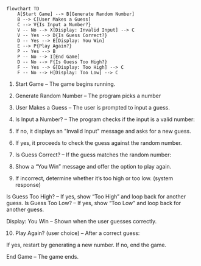 ```mermaid
flowchart TD
    A[Start Game] --> B[Generate Random Number]
    B --> C[User Makes a Guess]
    C --> V{Is Input a Number?}
    V -- No --> X[Display: Invalid Input] --> C
    V -- Yes --> D{Is Guess Correct?}
    D -- Yes --> E[Display: You Win]
    E --> P{Play Again?}
    P -- Yes --> B
    P -- No --> I[End Game]
    D -- No --> F{Is Guess Too High?}
    F -- Yes --> G[Display: Too High] --> C
    F -- No --> H[Display: Too Low] --> C
```
1. Start Game – The game begins running.

2. Generate Random Number – The program picks a number
   
3. User Makes a Guess – The user is prompted to input a guess.

4. Is Input a Number? – The program checks if the input is a valid number:

5. If no, it displays an "Invalid Input" message and asks for a new guess.

6. If yes, it proceeds to check the guess against the random number.
7. Is Guess Correct? – If the guess matches the random number:

8. Show a “You Win” message and offer the option to play again.

9. If incorrect, determine whether it’s too high or too low. (system response) 

 Is Guess Too High? – If yes, show “Too High” and loop back for another guess.
 Is Guess Too Low? – If yes, show “Too Low” and loop back for another guess.

Display: You Win – Shown when the user guesses correctly.

10. Play Again? (user choice)  – After a correct guess:

If yes, restart by generating a new number. If no, end the game.

End Game – The game ends.
